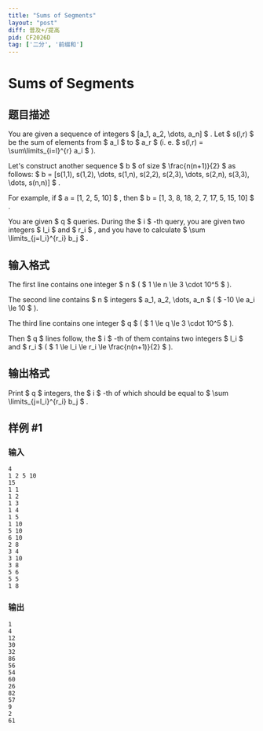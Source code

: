 ```yaml
---
title: "Sums of Segments"
layout: "post"
diff: 普及+/提高
pid: CF2026D
tag: ['二分', '前缀和']
---
```


# Sums of Segments

## 题目描述

You are given a sequence of integers $ [a_1, a_2, \dots, a_n] $ . Let $ s(l,r) $ be the sum of elements from $ a_l $ to $ a_r $ (i. e. $ s(l,r) = \sum\limits_{i=l}^{r} a_i $ ).

Let's construct another sequence $ b $ of size $ \frac{n(n+1)}{2} $ as follows: $ b = [s(1,1), s(1,2), \dots, s(1,n), s(2,2), s(2,3), \dots, s(2,n), s(3,3), \dots, s(n,n)] $ .

For example, if $ a = [1, 2, 5, 10] $ , then $ b = [1, 3, 8, 18, 2, 7, 17, 5, 15, 10] $ .

You are given $ q $ queries. During the $ i $ -th query, you are given two integers $ l_i $ and $ r_i $ , and you have to calculate $ \sum \limits_{j=l_i}^{r_i} b_j $ .

## 输入格式

The first line contains one integer $ n $ ( $ 1 \le n \le 3 \cdot 10^5 $ ).

The second line contains $ n $ integers $ a_1, a_2, \dots, a_n $ ( $ -10 \le a_i \le 10 $ ).

The third line contains one integer $ q $ ( $ 1 \le q \le 3 \cdot 10^5 $ ).

Then $ q $ lines follow, the $ i $ -th of them contains two integers $ l_i $ and $ r_i $ ( $ 1 \le l_i \le r_i \le \frac{n(n+1)}{2} $ ).

## 输出格式

Print $ q $ integers, the $ i $ -th of which should be equal to $ \sum \limits_{j=l_i}^{r_i} b_j $ .

## 样例 #1

### 输入

```
4
1 2 5 10
15
1 1
1 2
1 3
1 4
1 5
1 10
5 10
6 10
2 8
3 4
3 10
3 8
5 6
5 5
1 8
```

### 输出

```
1
4
12
30
32
86
56
54
60
26
82
57
9
2
61
```

